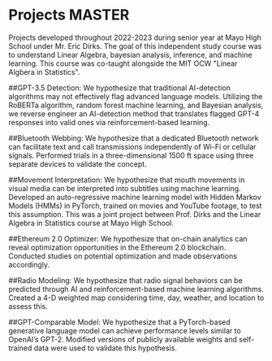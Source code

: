 # Projects MASTER
Projects developed throughout 2022-2023 during senior year at Mayo High School under Mr. Eric Dirks. The goal of this independent study course was to understand Linear Algebra, bayesian analysis, inference, and machine learning. This course was co-taught alongside the MIT OCW "Linear Algbera in Statistics". 

##GPT-3.5 Detection:
We hypothesize that traditional AI-detection algorithms may not effectively flag advanced language models. Utilizing the RoBERTa algorithm, random forest machine learning, and Bayesian analysis, we reverse engineer an AI-detection method that translates flagged GPT-4 responses into valid ones via reinforcement-based learning.

##Bluetooth Webbing:
We hypothesize that a dedicated Bluetooth network can facilitate text and call transmissions independently of Wi-Fi or cellular signals. Performed trials in a three-dimensional 1500 ft space using three separate devices to validate the concept.

##Movement Interpretation:
We hypothesize that mouth movements in visual media can be interpreted into subtitles using machine learning. Developed an auto-regressive machine learning model with Hidden Markov Models (HMMs) in PyTorch, trained on movies and YouTube footage, to test this assumption. This was a joint project between Prof. Dirks and the Linear Algebra in Statistics course at Mayo High School. 

##Ethereum 2.0 Optimizer:
We hypothesize that on-chain analytics can reveal optimization opportunities in the Ethereum 2.0 blockchain. Conducted studies on potential optimization and made observations accordingly.

##Radio Modeling:
We hypothesize that radio signal behaviors can be predicted through AI and reinforcement-based machine learning algorithms. Created a 4-D weighted map considering time, day, weather, and location to assess this.

##GPT-Comparable Model:
We hypothesize that a PyTorch-based generative language model can achieve performance levels similar to OpenAI’s GPT-2. Modified versions of publicly available weights and self-trained data were used to validate this hypothesis.
